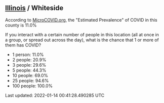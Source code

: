 
## [Illinois](/united-states/illinois) / Whiteside

According to [MicroCOVID.org](http://microcovid.org),
the "Estimated Prevalence" of COVID in this county is 11.0%

If you interact with a certain number of people in this location
(all at once in a group, or spread out across the day), what is the chance that
1 or more of them has COVID?

- 1 person: 11.0%
- 2 people: 20.9%
- 3 people: 29.6%
- 5 people: 44.3%
- 10 people: 69.0%
- 25 people: 94.6%
- 100 people: 100.0%

Last updated: 2022-01-14 00:41:28.490285 UTC
